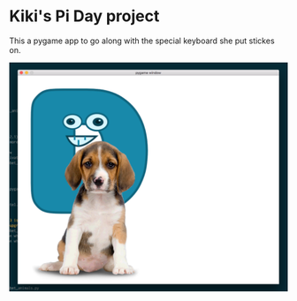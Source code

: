 Kiki's Pi Day project
=====================

This a pygame app to go along with the special keyboard she put stickes on.


![screenshot](https://raw.githubusercontent.com/ypa/kikiKinderPiDay/master/imgs/alpha_dog.png)


